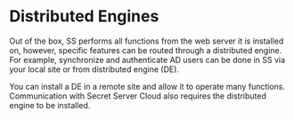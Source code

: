 [title]: # (Distributed Engines)
[tags]: # (Distributed Engines)
[priority]: # (900)

# Distributed Engines

Out of the box, SS performs all functions from the web server it is installed on, however, specific features can be routed through a distributed engine. For example, synchronize and authenticate AD users can be done in SS via your local site or from distributed engine (DE).

You can install a DE in a remote site and allow it to operate many functions. Communication with Secret Server Cloud also requires the distributed engine to be installed.
